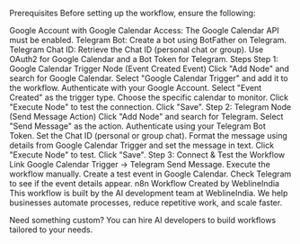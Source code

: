 Prerequisites
Before setting up the workflow, ensure the following:

Google Account with Google Calendar Access: The Google Calendar API must be enabled.
Telegram Bot: Create a bot using BotFather on Telegram.
Telegram Chat ID: Retrieve the Chat ID (personal chat or group).
Use OAuth2 for Google Calendar and a Bot Token for Telegram.
Steps
Step 1: Google Calendar Trigger Node (Event Created Event)
Click "Add Node" and search for Google Calendar.
Select "Google Calendar Trigger" and add it to the workflow.
Authenticate with your Google Account.
Select "Event Created" as the trigger type.
Choose the specific calendar to monitor.
Click "Execute Node" to test the connection.
Click "Save".
Step 2: Telegram Node (Send Message Action)
Click "Add Node" and search for Telegram.
Select "Send Message" as the action.
Authenticate using your Telegram Bot Token.
Set the Chat ID (personal or group chat).
Format the message using details from Google Calendar Trigger and set the message in text.
Click "Execute Node" to test.
Click "Save".
Step 3: Connect & Test the Workflow
Link Google Calendar Trigger → Telegram Send Message.
Execute the workflow manually.
Create a test event in Google Calendar.
Check Telegram to see if the event details appear.
n8n Workflow Created by WeblineIndia
This workflow is built by the AI development team at WeblineIndia. We help businesses automate processes, reduce repetitive work, and scale faster.

Need something custom? You can hire AI developers to build workflows tailored to your needs.
